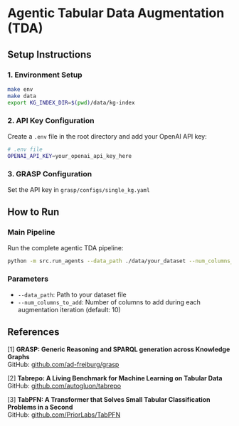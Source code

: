 # Agentic Tabular Data Augmentation (TDA)

## Setup Instructions

### 1. Environment Setup
```bash
make env
make data
export KG_INDEX_DIR=$(pwd)/data/kg-index
```

### 2. API Key Configuration
Create a `.env` file in the root directory and add your OpenAI API key:
```bash
# .env file
OPENAI_API_KEY=your_openai_api_key_here
```

### 3. GRASP Configuration
Set the API key in `grasp/configs/single_kg.yaml`

## How to Run

### Main Pipeline
Run the complete agentic TDA pipeline:
```bash
python -m src.run_agents --data_path ./data/your_dataset --num_columns_to_add 10
```

### Parameters
- `--data_path`: Path to your dataset file
- `--num_columns_to_add`: Number of columns to add during each augmentation iteration (default: 10)

## References
[1] **GRASP: Generic Reasoning and SPARQL generation across Knowledge Graphs**  
    GitHub: [github.com/ad-freiburg/grasp](https://github.com/ad-freiburg/grasp)

[2] **Tabrepo: A Living Benchmark for Machine Learning on Tabular Data**  
    GitHub: [github.com/autogluon/tabrepo](https://github.com/autogluon/tabrepo)

[3] **TabPFN: A Transformer that Solves Small Tabular Classification Problems in a Second**  
    GitHub: [github.com/PriorLabs/TabPFN](https://github.com/PriorLabs/TabPFN)